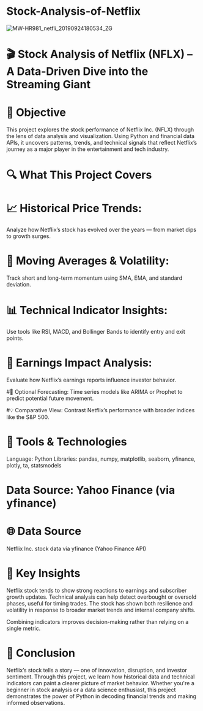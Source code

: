 # Stock-Analysis-of-Netflix

![MW-HR981_netfli_20190924180534_ZG](https://github.com/user-attachments/assets/efd479ab-24c8-405d-b956-939658d92e18)

# 🎬 Stock Analysis of Netflix (NFLX) – A Data-Driven Dive into the Streaming Giant
# 🧠 Objective
This project explores the stock performance of Netflix Inc. (NFLX) through the lens of data analysis and visualization. Using Python and financial data APIs, it uncovers patterns, trends, and technical signals that reflect Netflix’s journey as a major player in the entertainment and tech industry.

# 🔍 What This Project Covers
# 📈 Historical Price Trends: 
Analyze how Netflix’s stock has evolved over the years — from market dips to growth surges.

# 🔁 Moving Averages & Volatility: 
Track short and long-term momentum using SMA, EMA, and standard deviation.

# 📊 Technical Indicator Insights:
Use tools like RSI, MACD, and Bollinger Bands to identify entry and exit points.

# 🧾 Earnings Impact Analysis: 
Evaluate how Netflix’s earnings reports influence investor behavior.

#🔮 Optional Forecasting:
Time series models like ARIMA or Prophet to predict potential future movement.

#💡 Comparative View:
Contrast Netflix’s performance with broader indices like the S&P 500.

# 🧰 Tools & Technologies
 Language: Python
Libraries: pandas, numpy, matplotlib, seaborn, yfinance, plotly, ta, statsmodels

# Data Source: Yahoo Finance (via yfinance)

# 🌐 Data Source
Netflix Inc. stock data via yfinance (Yahoo Finance API)

# 🔑 Key Insights
Netflix stock tends to show strong reactions to earnings and subscriber growth updates.
Technical analysis can help detect overbought or oversold phases, useful for timing trades.
The stock has shown both resilience and volatility in response to broader market trends and internal company shifts.

Combining indicators improves decision-making rather than relying on a single metric.

# 🧾 Conclusion
Netflix’s stock tells a story — one of innovation, disruption, and investor sentiment. Through this project, we learn how historical data and technical indicators can paint a clearer picture of market behavior. Whether you're a beginner in stock analysis or a data science enthusiast, this project demonstrates the power of Python in decoding financial trends and making informed observations.

